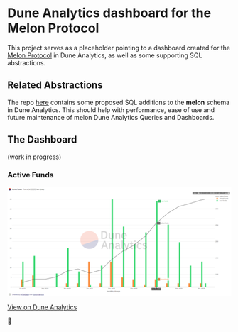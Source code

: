 # Dune Analytics dashboard for the Melon Protocol

This project serves as a placeholder pointing to a dashboard created for the [Melon Protocol](https://melonprotocol.com/) in Dune Analytics, as well as some supporting SQL abstractions.

## Related Abstractions

The repo [here](https://github.com/FishEagle/duneanalytics-abstractions-melon) contains some proposed SQL additions to the **melon** schema in Dune Analytics. This should help with performance, ease of use and future maintenance of melon Dune Analytics Queries and Dashboards.

## The Dashboard

(work in progress)

### Active Funds
![test](Query%20Funds%20WIP2.png)

[View on Dune Analytics](https://duneanalytics.com/embeds/12226/26188/xlutYioRjRHzXJb6taJLBDExn4M8enzWelMmnS5G)

🍉
